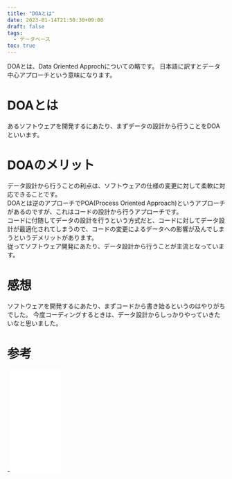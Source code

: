 ```yaml
---
title: "DOAとは"
date: 2023-01-14T21:50:30+09:00
draft: false
tags:
  - データベース
toc: true
---
```

DOAとは、Data Oriented Approchについての略です。
日本語に訳すとデータ中心アプローチという意味になります。
<!--more-->
# DOAとは
あるソフトウェアを開発するにあたり、まずデータの設計から行うことをDOAといいます。
# DOAのメリット
データ設計から行うことの利点は、ソフトウェアの仕様の変更に対して柔軟に対応できることです。  
DOAとは逆のアプローチでPOA(Process Oriented Approach)というアプローチがあるのですが、これはコードの設計から行うアプローチです。  
コードに付随してデータの設計を行うという方式だと、コードに対してデータ設計が最適化されてしまうので、コードの変更によるデータへの影響が及んでしまうというデメリットがあります。  
従ってソフトウェア開発にあたり、データ設計から行うことが主流となっています。
# 感想
ソフトウェアを開発するにあたり、まずコードから書き始るというのはやりがちでした。
今度コーディングするときは、データ設計からしっかりやっていきたいなと思いました。
# 参考
-<iframe sandbox="allow-popups allow-scripts allow-modals allow-forms allow-same-origin" style="width:120px;height:240px;" marginwidth="0" marginheight="0" scrolling="no" frameborder="0" src="//rcm-fe.amazon-adsystem.com/e/cm?lt1=_blank&bc1=000000&IS2=1&bg1=FFFFFF&fc1=000000&lc1=0000FF&t=naoeng-22&language=en_US&o=9&p=8&l=as4&m=amazon&f=ifr&ref=as_ss_li_til&asins=4798124702&linkId=a6b3fb8a609be41006050c0f073c10aa"></iframe> 
